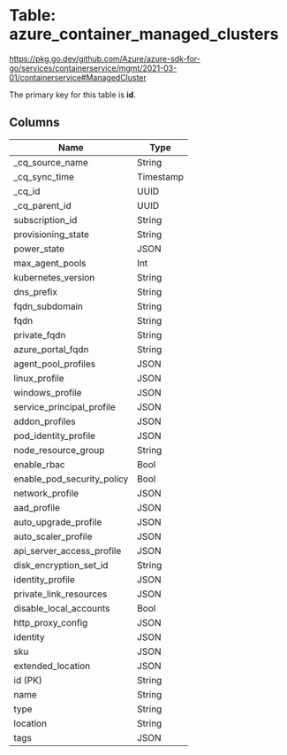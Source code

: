 # Table: azure_container_managed_clusters

https://pkg.go.dev/github.com/Azure/azure-sdk-for-go/services/containerservice/mgmt/2021-03-01/containerservice#ManagedCluster

The primary key for this table is **id**.


## Columns
| Name          | Type          |
| ------------- | ------------- |
|_cq_source_name|String|
|_cq_sync_time|Timestamp|
|_cq_id|UUID|
|_cq_parent_id|UUID|
|subscription_id|String|
|provisioning_state|String|
|power_state|JSON|
|max_agent_pools|Int|
|kubernetes_version|String|
|dns_prefix|String|
|fqdn_subdomain|String|
|fqdn|String|
|private_fqdn|String|
|azure_portal_fqdn|String|
|agent_pool_profiles|JSON|
|linux_profile|JSON|
|windows_profile|JSON|
|service_principal_profile|JSON|
|addon_profiles|JSON|
|pod_identity_profile|JSON|
|node_resource_group|String|
|enable_rbac|Bool|
|enable_pod_security_policy|Bool|
|network_profile|JSON|
|aad_profile|JSON|
|auto_upgrade_profile|JSON|
|auto_scaler_profile|JSON|
|api_server_access_profile|JSON|
|disk_encryption_set_id|String|
|identity_profile|JSON|
|private_link_resources|JSON|
|disable_local_accounts|Bool|
|http_proxy_config|JSON|
|identity|JSON|
|sku|JSON|
|extended_location|JSON|
|id (PK)|String|
|name|String|
|type|String|
|location|String|
|tags|JSON|